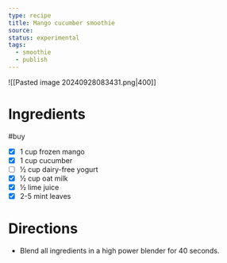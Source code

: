 ```yaml
---
type: recipe
title: Mango cucumber smoothie
source: 
status: experimental
tags:
  - smoothie
  - publish
---
```

![[Pasted image 20240928083431.png|400]]
# Ingredients
#buy
- [x] 1 cup frozen mango
- [x] 1 cup cucumber
- [ ] ½ cup dairy-free yogurt
- [x] ½ cup oat milk
- [x] ½ lime juice
- [x] 2-5 mint leaves
# Directions
- Blend all ingredients in a high power blender for 40 seconds.
